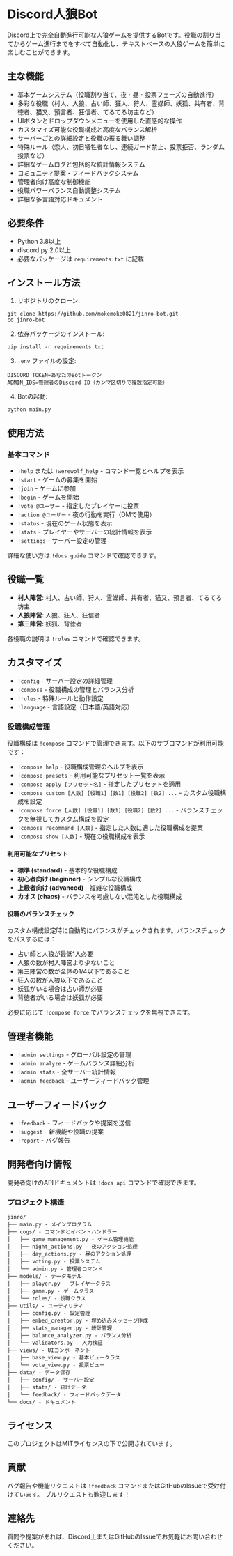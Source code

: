 # Discord人狼Bot

Discord上で完全自動進行可能な人狼ゲームを提供するBotです。役職の割り当てからゲーム進行までをすべて自動化し、テキストベースの人狼ゲームを簡単に楽しむことができます。

## 主な機能

- 基本ゲームシステム（役職割り当て、夜・昼・投票フェーズの自動進行）
- 多彩な役職（村人、人狼、占い師、狂人、狩人、霊媒師、妖狐、共有者、背徳者、猫又、預言者、狂信者、てるてる坊主など）
- UIボタンとドロップダウンメニューを使用した直感的な操作
- カスタマイズ可能な役職構成と高度なバランス解析
- サーバーごとの詳細設定と役職の振る舞い調整
- 特殊ルール（恋人、初日犠牲者なし、連続ガード禁止、投票拒否、ランダム投票など）
- 詳細なゲームログと包括的な統計情報システム
- コミュニティ提案・フィードバックシステム
- 管理者向け高度な制御機能
- 役職パワーバランス自動調整システム
- 詳細な多言語対応ドキュメント

## 必要条件

- Python 3.8以上
- discord.py 2.0以上
- 必要なパッケージは `requirements.txt` に記載

## インストール方法

1. リポジトリのクローン:
```
git clone https://github.com/mokemoke0821/jinro-bot.git
cd jinro-bot
```

2. 依存パッケージのインストール:
```
pip install -r requirements.txt
```

3. `.env` ファイルの設定:
```
DISCORD_TOKEN=あなたのBotトークン
ADMIN_IDS=管理者のDiscord ID（カンマ区切りで複数指定可能）
```

4. Botの起動:
```
python main.py
```

## 使用方法

### 基本コマンド

- `!help` または `!werewolf_help` - コマンド一覧とヘルプを表示
- `!start` - ゲームの募集を開始
- `!join` - ゲームに参加
- `!begin` - ゲームを開始
- `!vote @ユーザー` - 指定したプレイヤーに投票
- `!action @ユーザー` - 夜の行動を実行（DMで使用）
- `!status` - 現在のゲーム状態を表示
- `!stats` - プレイヤーやサーバーの統計情報を表示
- `!settings` - サーバー設定の管理

詳細な使い方は `!docs guide` コマンドで確認できます。

## 役職一覧

- **村人陣営**: 村人、占い師、狩人、霊媒師、共有者、猫又、預言者、てるてる坊主
- **人狼陣営**: 人狼、狂人、狂信者
- **第三陣営**: 妖狐、背徳者

各役職の説明は `!roles` コマンドで確認できます。

## カスタマイズ

- `!config` - サーバー設定の詳細管理
- `!compose` - 役職構成の管理とバランス分析
- `!rules` - 特殊ルールと動作設定
- `!language` - 言語設定（日本語/英語対応）

### 役職構成管理

役職構成は `!compose` コマンドで管理できます。以下のサブコマンドが利用可能です：

- `!compose help` - 役職構成管理のヘルプを表示
- `!compose presets` - 利用可能なプリセット一覧を表示
- `!compose apply [プリセット名]` - 指定したプリセットを適用
- `!compose custom [人数] [役職1] [数1] [役職2] [数2] ...` - カスタム役職構成を設定
- `!compose force [人数] [役職1] [数1] [役職2] [数2] ...` - バランスチェックを無視してカスタム構成を設定
- `!compose recommend [人数]` - 指定した人数に適した役職構成を提案
- `!compose show [人数]` - 現在の役職構成を表示

#### 利用可能なプリセット

- **標準 (standard)** - 基本的な役職構成
- **初心者向け (beginner)** - シンプルな役職構成
- **上級者向け (advanced)** - 複雑な役職構成
- **カオス (chaos)** - バランスを考慮しない混沌とした役職構成

#### 役職のバランスチェック

カスタム構成設定時に自動的にバランスがチェックされます。バランスチェックをパスするには：

- 占い師と人狼が最低1人必要
- 人狼の数が村人陣営より少ないこと
- 第三陣営の数が全体の1/4以下であること
- 狂人の数が人狼以下であること
- 妖狐がいる場合は占い師が必要
- 背徳者がいる場合は妖狐が必要

必要に応じて `!compose force` でバランスチェックを無視できます。

## 管理者機能

- `!admin settings` - グローバル設定の管理
- `!admin analyze` - ゲームバランス詳細分析
- `!admin stats` - 全サーバー統計情報
- `!admin feedback` - ユーザーフィードバック管理

## ユーザーフィードバック

- `!feedback` - フィードバックや提案を送信
- `!suggest` - 新機能や役職の提案
- `!report` - バグ報告

## 開発者向け情報

開発者向けのAPIドキュメントは `!docs api` コマンドで確認できます。

### プロジェクト構造

```
jinro/
├── main.py - メインプログラム
├── cogs/ - コマンドとイベントハンドラー
│   ├── game_management.py - ゲーム管理機能
│   ├── night_actions.py - 夜のアクション処理
│   ├── day_actions.py - 昼のアクション処理
│   ├── voting.py - 投票システム
│   └── admin.py - 管理者コマンド
├── models/ - データモデル
│   ├── player.py - プレイヤークラス
│   ├── game.py - ゲームクラス
│   └── roles/ - 役職クラス
├── utils/ - ユーティリティ
│   ├── config.py - 設定管理
│   ├── embed_creator.py - 埋め込みメッセージ作成
│   ├── stats_manager.py - 統計管理
│   ├── balance_analyzer.py - バランス分析
│   └── validators.py - 入力検証
├── views/ - UIコンポーネント
│   ├── base_view.py - 基本ビュークラス
│   └── vote_view.py - 投票ビュー
├── data/ - データ保存
│   ├── config/ - サーバー設定
│   ├── stats/ - 統計データ
│   └── feedback/ - フィードバックデータ
└── docs/ - ドキュメント
```

## ライセンス

このプロジェクトはMITライセンスの下で公開されています。

## 貢献

バグ報告や機能リクエストは `!feedback` コマンドまたはGitHubのIssueで受け付けています。
プルリクエストも歓迎します！

## 連絡先

質問や提案があれば、Discord上またはGitHubのIssueでお気軽にお問い合わせください。
